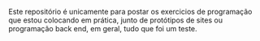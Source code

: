 Este repositório é unicamente para postar os exercicios de programação que estou colocando em prática, junto de protótipos de sites ou programação back end, em geral, tudo que foi um teste.
